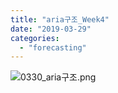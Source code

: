 ```yaml
---
title: "aria구조_Week4"
date: "2019-03-29"
categories: 
  - "forecasting"
---
```


![0330_aria구조.png](0330_aria구조.png)
